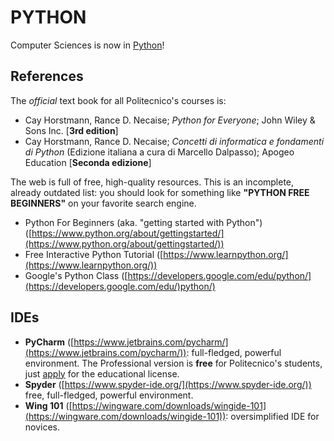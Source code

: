 PYTHON
======

Computer Sciences is now in [Python](https://en.wikipedia.org/wiki/Python_(programming_language))!

## References

The *official* text book for all Politecnico's courses is:

* Cay Horstmann, Rance D. Necaise; *Python for Everyone*; John Wiley & Sons Inc. [**3rd edition**]
* Cay Horstmann, Rance D. Necaise; *Concetti di informatica e fondamenti di Python* (Edizione italiana a cura di Marcello Dalpasso); Apogeo Education [**Seconda edizione**]

The web is full of free, high-quality resources. This is an incomplete, already outdated list: you should look for something like **"PYTHON FREE BEGINNERS"** on your favorite search engine.

* Python For Beginners (aka. "getting started with Python") ([https://www.python.org/about/gettingstarted/](https://www.python.org/about/gettingstarted/))
* Free Interactive Python Tutorial ([https://www.learnpython.org/](https://www.learnpython.org/))
*  Google's Python Class ([https://developers.google.com/edu/python/](https://developers.google.com/edu/)python/)

## IDEs

* **PyCharm** ([https://www.jetbrains.com/pycharm/](https://www.jetbrains.com/pycharm/)): full-fledged, powerful environment. The Professional version is **free** for Politecnico's students, just [apply](https://www.jetbrains.com/community/education/#students) for the educational license.
* **Spyder** ([https://www.spyder-ide.org/](https://www.spyder-ide.org/)) free, full-fledged, powerful environment. 
* **Wing 101** ([https://wingware.com/downloads/wingide-101](https://wingware.com/downloads/wingide-101)): oversimplified IDE for novices.
